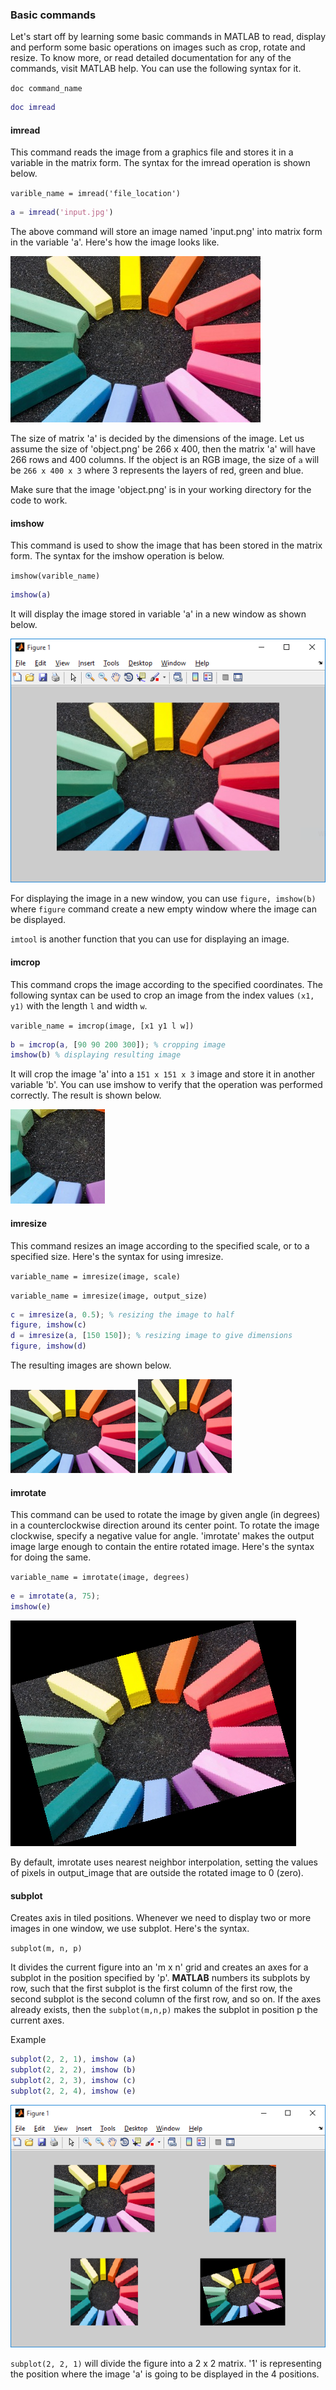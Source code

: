 ### Basic commands

Let's start off by learning some basic commands in MATLAB to read, display and perform some basic operations on images such as crop, rotate and resize. To know more, or read detailed documentation for any of the commands, visit MATLAB help. You can use the following syntax for it.

`doc command_name`

```MATLAB
doc imread
```

#### imread

This command reads the image from a graphics file and stores it in a variable in the matrix form. The syntax for the imread operation is shown below.

`varible_name = imread('file_location')`

```MATLAB
a = imread('input.jpg')
```

The above command will store an image named 'input.png' into matrix form in the variable 'a'. Here's how the image looks like.

![imcrop MATLAB](/Images/img-input.jpg)

The size of matrix 'a' is decided by the dimensions of the image. Let us assume the size of 'object.png' be 266 x 400, then the matrix 'a' will have 266 rows and 400 columns. If the object is an RGB image, the size of `a` will be `266 x 400 x 3` where 3 represents the layers of red, green and blue. 

Make sure that the image 'object.png' is in your working directory for the code to work.

#### imshow

This command is used to show the image that has been stored in the matrix form. The syntax for the imshow operation is below.

`imshow(varible_name)`

```MATLAB
imshow(a)
```

It will display the image stored in variable 'a' in a new window as shown below.

![imshow MATLAB](/Images/img-imshow.png)

For displaying the image in a new window, you can use `figure, imshow(b)` where `figure` command create a new empty window where the image can be displayed.

`imtool` is another function that you can use for displaying an image.

#### imcrop

This command crops the image according to the specified coordinates. The following syntax can be used to crop an image from the index values `(x1, y1)` with the length `l` and width `w`.

`varible_name = imcrop(image, [x1 y1 l w])`

```MATLAB
b = imcrop(a, [90 90 200 300]); % cropping image
imshow(b) % displaying resulting image
```

It will crop the image 'a' into a `151 x 151 x 3` image and store it in another variable 'b'. You can use imshow to verify that the operation was performed correctly. The result is shown below.

![imcrop MATLAB](/Images/img-imcrop.png)

#### imresize

This command resizes an image according to the specified scale, or to a specified size. Here's the syntax for using imresize.

`variable_name = imresize(image, scale)`

`variable_name = imresize(image, output_size)`

```MATLAB
c = imresize(a, 0.5); % resizing the image to half
figure, imshow(c)
d = imresize(a, [150 150]); % resizing image to give dimensions
figure, imshow(d)
```
The resulting images are shown below.

![resize1 MATLAB](/Images/img-resize1.png)
![resize2 MATLAB](/Images/img-resize2.png)

#### imrotate

This command can be used to rotate the image by given angle (in degrees) in a counterclockwise direction around its center point. To rotate the image clockwise, specify a negative value for angle. 'imrotate' makes the output image large enough to contain the entire rotated image. Here's the syntax for doing the same.

`variable_name = imrotate(image, degrees)`

```MATLAB
e = imrotate(a, 75);
imshow(e)
```

![rotate MATLAB](/Images/img-rotate.png)

By default, imrotate uses nearest neighbor interpolation, setting the values of pixels in output_image that are outside the rotated image to 0 (zero).


#### subplot

Creates axis in tiled positions. Whenever we need to display two or more images in one window, we use subplot. Here's the syntax.

`subplot(m, n, p)`

It divides the current figure into an 'm x n' grid and creates an axes for a subplot in the position specified by 'p'. **MATLAB** numbers its subplots by row, such that the first subplot is the first column of the first row, the second subplot is the second column of the first row, and so on. If the axes already exists, then the `subplot(m,n,p)` makes the subplot in position p the current axes.

Example

```MATLAB
subplot(2, 2, 1), imshow (a)
subplot(2, 2, 2), imshow (b)
subplot(2, 2, 3), imshow (c)
subplot(2, 2, 4), imshow (e)
```

![rotate MATLAB](/Images/img-subplot.png)

`subplot(2, 2, 1)` will divide the figure into a 2 x 2 matrix. '1' is representing the position where the image 'a' is going to be displayed in the 4 positions.